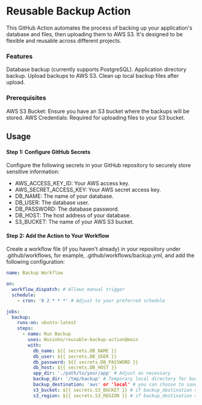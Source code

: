 # Reusable Backup Action

This GitHub Action automates the process of backing up your application's database and files, then uploading them to AWS S3. It's designed to be flexible and reusable across different projects.

### Features
Database backup (currently supports PostgreSQL).
Application directory backup.
Upload backups to AWS S3.
Clean up local backup files after upload.

### Prerequisites
AWS S3 Bucket: Ensure you have an S3 bucket where the backups will be stored.
AWS Credentials: Required for uploading files to your S3 bucket.

## Usage

#### Step 1: Configure GitHub Secrets
Configure the following secrets in your GitHub repository to securely store sensitive information:

- AWS_ACCESS_KEY_ID: Your AWS access key.
- AWS_SECRET_ACCESS_KEY: Your AWS secret access key.
- DB_NAME: The name of your database.
- DB_USER: The database user.
- DB_PASSWORD: The database password.
- DB_HOST: The host address of your database.
- S3_BUCKET: The name of your AWS S3 bucket.

#### Step 2: Add the Action to Your Workflow
Create a workflow file (if you haven't already) in your repository under .github/workflows, for example, .github/workflows/backup.yml, and add the following configuration:

```yaml
name: Backup Workflow

on:
  workflow_dispatch: # Allows manual trigger
  schedule:
    - cron: '0 2 * * *' # Adjust to your preferred schedule

jobs:
  backup:
    runs-on: ubuntu-latest
    steps:
      - name: Run Backup
        uses: Wusinho/reusable-backup-action@main
        with:
          db_name: ${{ secrets.DB_NAME }}
          db_user: ${{ secrets.DB_USER }}
          db_password: ${{ secrets.DB_PASSWORD }}
          db_host: ${{ secrets.DB_HOST }}
          app_dir: './path/to/your/app' # Adjust as necessary
          backup_dir: '/tmp/backup' # Temporary local directory for backup files
          backup_destination: 'aws' or 'local' # you can choose to save it to a AWS bucketlist or locally
          s3_bucket: ${{ secrets.S3_BUCKET }} # if backup_destination == 'aws'
          s3_region: ${{ secrets.S3_REGION }} # if backup_destination == 'aws'
```